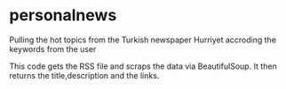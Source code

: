 # personalnews
Pulling the hot topics from the Turkish newspaper Hurriyet accroding the keywords from the user

This code gets the RSS file and scraps the data via BeautifulSoup. It then returns the title,description and the links.

